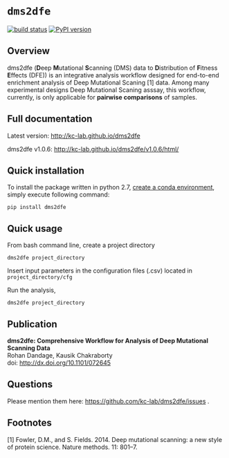 # `dms2dfe`

[![build status](
  http://img.shields.io/travis/rraadd88/dms2dfe/master.svg?style=flat)](
 https://travis-ci.org/rraadd88/dms2dfe) [![PyPI version](https://badge.fury.io/py/dms2dfe.svg)](https://pypi.python.org/pypi/dms2dfe)

<!--
pandoc --from=markdown --to=rst --output=README.rst R
EADME.md
-->

## Overview

dms2dfe (**D**eep **M**utational **S**canning (DMS) data to **D**istribution of **F**itness **E**ffects (DFE)) is an integrative analysis workflow designed for end-to-end enrichment analysis of Deep Mutational Scaning [1] data. Among many experimental designs Deep Mutational Scaning asssay, this workflow, currently, is only applicable for **pairwise comparisons** of samples.

## Full documentation

Latest version: http://kc-lab.github.io/dms2dfe

dms2dfe v1.0.6: http://kc-lab.github.io/dms2dfe/v1.0.6/html/

## Quick installation

To install the package written in python 2.7, [create a conda environment](http://kc-lab.github.io/dms2dfe/latest/html/1installation.html), simply execute following command: 

    pip install dms2dfe

## Quick usage

From bash command line, create a project directory

    dms2dfe project_directory

Insert input parameters in the configuration files (.csv) located in `project_directory/cfg`   

Run the analysis,

    dms2dfe project_directory


## Publication

**dms2dfe: Comprehensive Workflow for Analysis of Deep Mutational Scanning Data**  
Rohan Dandage, Kausik Chakraborty  
doi: http://dx.doi.org/10.1101/072645  

## Questions

Please mention them here: https://github.com/kc-lab/dms2dfe/issues .

## Footnotes

[1] Fowler, D.M., and S. Fields. 2014. Deep mutational scanning: a new style of protein science. Nature methods. 11: 801–7.
